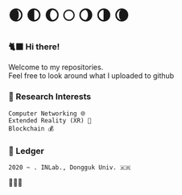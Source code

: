 # 🌒  🌓  🌔  🌕  🌖  🌗  🌘 
### 🐈‍⬛ Hi there! 
Welcome to my repositories.   
Feel free to look around what I uploaded to github  

### 🌟 Research Interests 

    Computer Networking 🌐   
    Extended Reality (XR) 🚀    
    Blockchain 💰     

### 📜 Ledger 
    2020 ~ . INLab., Dongguk Univ. 🇰🇷
  
🧙🏻‍♂️



<!--
**docbull/docbull** is a ✨ _special_ ✨ repository because its `README.md` (this file) appears on your GitHub profile.

Here are some ideas to get you started:

- 🔭 I’m currently working on ...
- 🌱 I’m currently learning ...
- 👯 I’m looking to collaborate on ...
- 🤔 I’m looking for help with ...
- 💬 Ask me about ...
- 📫 How to reach me: ...
- 😄 Pronouns: ...
- ⚡ Fun fact: ...
-->
